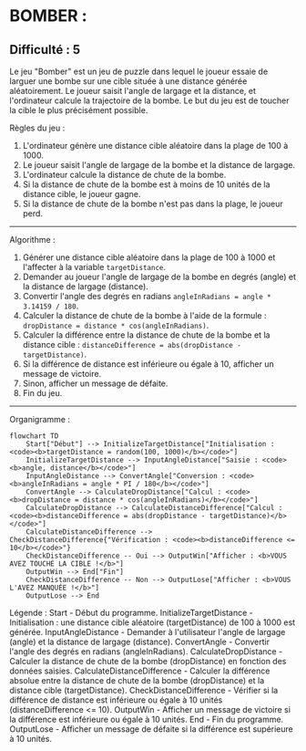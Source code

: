 BOMBER :
=================
Difficulté : 5
-----------------
Le jeu "Bomber" est un jeu de puzzle dans lequel le joueur essaie de larguer une bombe sur une cible située à une distance générée aléatoirement. Le joueur saisit l'angle de largage et la distance, et l'ordinateur calcule la trajectoire de la bombe. Le but du jeu est de toucher la cible le plus précisément possible.

Règles du jeu :
1. L'ordinateur génère une distance cible aléatoire dans la plage de 100 à 1000.
2. Le joueur saisit l'angle de largage de la bombe et la distance de largage.
3. L'ordinateur calcule la distance de chute de la bombe.
4. Si la distance de chute de la bombe est à moins de 10 unités de la distance cible, le joueur gagne.
5. Si la distance de chute de la bombe n'est pas dans la plage, le joueur perd.
-----------------
Algorithme :
1. Générer une distance cible aléatoire dans la plage de 100 à 1000 et l'affecter à la variable `targetDistance`.
2. Demander au joueur l'angle de largage de la bombe en degrés (angle) et la distance de largage (distance).
3. Convertir l'angle des degrés en radians `angleInRadians = angle * 3.14159 / 180`.
4. Calculer la distance de chute de la bombe à l'aide de la formule : `dropDistance = distance * cos(angleInRadians)`.
5. Calculer la différence entre la distance de chute de la bombe et la distance cible : `distanceDifference = abs(dropDistance - targetDistance)`.
6. Si la différence de distance est inférieure ou égale à 10, afficher un message de victoire.
7. Sinon, afficher un message de défaite.
8. Fin du jeu.
-----------------
Organigramme :
```mermaid
flowchart TD
    Start["Début"] --> InitializeTargetDistance["Initialisation : <code><b>targetDistance = random(100, 1000)</b></code>"]
    InitializeTargetDistance --> InputAngleDistance["Saisie : <code><b>angle, distance</b></code>"]
    InputAngleDistance --> ConvertAngle["Conversion : <code><b>angleInRadians = angle * PI / 180</b></code>"]
    ConvertAngle --> CalculateDropDistance["Calcul : <code><b>dropDistance = distance * cos(angleInRadians)</b></code>"]
    CalculateDropDistance --> CalculateDistanceDifference["Calcul : <code><b>distanceDifference = abs(dropDistance - targetDistance)</b></code>"]
    CalculateDistanceDifference --> CheckDistanceDifference{"Vérification : <code><b>distanceDifference <= 10</b></code>"}
    CheckDistanceDifference -- Oui --> OutputWin["Afficher : <b>VOUS AVEZ TOUCHÉ LA CIBLE !</b>"]
    OutputWin --> End["Fin"]
    CheckDistanceDifference -- Non --> OutputLose["Afficher : <b>VOUS L'AVEZ MANQUÉE !</b>"]
    OutputLose --> End
```
Légende :
   Start - Début du programme.
    InitializeTargetDistance - Initialisation : une distance cible aléatoire (targetDistance) de 100 à 1000 est générée.
    InputAngleDistance - Demander à l'utilisateur l'angle de largage (angle) et la distance de largage (distance).
    ConvertAngle - Convertir l'angle des degrés en radians (angleInRadians).
    CalculateDropDistance - Calculer la distance de chute de la bombe (dropDistance) en fonction des données saisies.
    CalculateDistanceDifference - Calculer la différence absolue entre la distance de chute de la bombe (dropDistance) et la distance cible (targetDistance).
    CheckDistanceDifference - Vérifier si la différence de distance est inférieure ou égale à 10 unités (distanceDifference <= 10).
    OutputWin - Afficher un message de victoire si la différence est inférieure ou égale à 10 unités.
    End - Fin du programme.
    OutputLose - Afficher un message de défaite si la différence est supérieure à 10 unités.